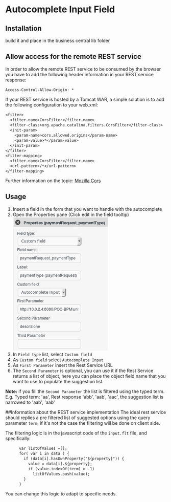 # Autocomplete Input Field

## Installation

build it and place in the business central lib folder

## Allow access for the remote REST service

In order to allow the remote REST service to be consumed by the browser you have to add the following header information in your REST service response:

    Access-Control-Allow-Origin: *

If your REST service is hosted by a Tomcat WAR, a simple solution is to add the following configuration to your web.xml:

	<filter>
	  <filter-name>CorsFilter</filter-name>
	  <filter-class>org.apache.catalina.filters.CorsFilter</filter-class>
	  <init-param>
	    <param-name>cors.allowed.origins</param-name>
	    <param-value>*</param-value>
	  </init-param>
	</filter>
	<filter-mapping>
	  <filter-name>CorsFilter</filter-name>
	  <url-pattern>/*</url-pattern>
	</filter-mapping>
 

Further information on the topic:
[Mozilla Cors](https://developer.mozilla.org/en-US/docs/Web/HTTP/Access_control_CORS "CORS")  

## Usage

1. Insert a field in the form that you want to handle with the autocomplete
2. Open the Properties pane (Click edit in the field tooltip)  
	![properties pane](./imgs/properties.png "properties pane")
3. In `Field type` list, select `Custom field`
4. As `Custom field` select `Autocomplete Input`
5. As `First Parameter` insert the Rest Service URL
6. The `Second Parameter` is optional, you can use it if the Rest Service returns a list of object, here you can place the object field name that you want to use to populate the suggestion list.
 
**Note:** if you fill the `Second Parameter` the list is filtered using the typed term. E.g. Typed term: 'aa', Rest response 'abb', 'aab', 'aac', the suggestion list is narrowed to 'aab', 'aab'

##Information about the REST service implementation
The ideal rest service should replies a pre filtered list of suggested options using the query parameter `term`, if it's not the case the filtering will be done on client side. 

The filtering logic is in the javascript code of the `input.flt` file, and specifically:

		  var listOfValues =[];
		  for( var i in data ) {
			if (data[i].hasOwnProperty("${property}")) {
			  value = data[i].${property};
			  if (value.indexOf(term) > -1)
			    listOfValues.push(value);
			}
		  }

You can change this logic to adapt to specific needs.